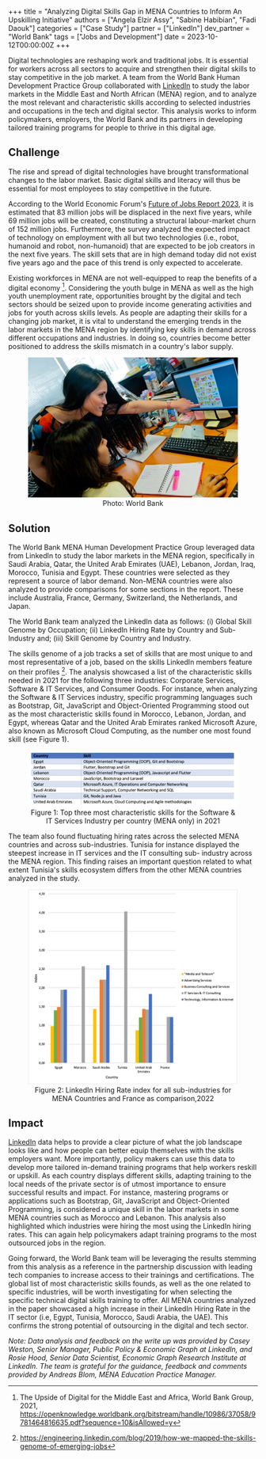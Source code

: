 +++
title = "Analyzing Digital Skills Gap in MENA Countries to Inform An Upskilling Initiative"
authors = ["Angela Elzir Assy", "Sabine Habibian", "Fadi Daouk"]
categories = ["Case Study"]
partner = ["LinkedIn"]
dev_partner = "World Bank"
tags = ["Jobs and Development"]
date = 2023-10-12T00:00:00Z
+++

Digital technologies are reshaping work and traditional jobs. It is essential for workers across all sectors to acquire and strengthen their digital skills to stay competitive in the job market. A team from the World Bank Human Development Practice Group collaborated with [LinkedIn](https://economicgraph.linkedin.com/data-for-impact)  to study the labor markets in the Middle East and North African (MENA) region, and to analyze the most relevant and characteristic skills according to selected industries and occupations in the tech and digital sector. This analysis works to inform policymakers, employers, the World Bank and its partners in developing tailored training programs for people to thrive in this digital age.

## Challenge

The rise and spread of digital technologies have brought transformational changes to the labor market. Basic digital skills and literacy will thus be essential for most employees to stay competitive in the future.

According to the World Economic Forum's [Future of Jobs Report 2023](https://www3.weforum.org/docs/WEF_Future_of_Jobs_2023.pdf), it is estimated that 83 million jobs will be displaced in the next five years, while 69 million jobs will be created, constituting a structural labour-market churn of 152 million jobs. Furthermore, the survey analyzed the expected impact of technology on employment with all but two technologies (i.e., robot, humanoid and robot, non-humanoid) that are expected to be job creators in the next five years.  The skill sets that are in high demand today did not exist five years ago and the pace of this trend is only expected to accelerate.

Existing workforces in MENA are not well-equipped to reap the benefits of a digital economy [^1]. Considering the youth bulge in MENA as well as the high youth unemployment rate, opportunities brought by the digital and tech sectors should be seized upon to provide income generating activities and jobs for youth across skills levels. As people are adapting their skills for a changing job market, it is vital to understand the emerging trends in the labor markets in the MENA region by identifying key skills in demand across different occupations and industries. In doing so, countries become better positioned to address the skills mismatch in a country's labor supply.

<figure align="center">
    <img src="digital-skills-gap-MENA-thumbnail.jpg"/>
    <figcaption>
        <center>
  Photo: World Bank
  </center>
    </figcaption>
</figure>

## Solution

The World Bank MENA Human Development Practice Group leveraged data from LinkedIn to study the labor markets in the MENA region, specifically in Saudi Arabia, Qatar, the United Arab Emirates (UAE), Lebanon, Jordan, Iraq, Morocco, Tunisia and Egypt. These countries were selected as they represent a source of labor demand. Non-MENA countries were also analyzed to provide comparisons for some sections in the report. These include Australia, France, Germany, Switzerland, the Netherlands, and Japan.

The World Bank team analyzed the LinkedIn data as follows: (i) Global Skill Genome by Occupation; (ii) LinkedIn Hiring Rate by Country and Sub-Industry and; (iii) Skill Genome by Country and Industry.

The skills genome of a job tracks a set of skills that are most unique to and most representative of a job, based on the skills LinkedIn members feature on their profiles [^2]. The analysis showcased a list of the characteristic skills needed in 2021 for the following three industries: Corporate Services, Software & IT Services, and Consumer Goods. For instance, when analyzing the Software & IT Services industry, specific programming languages such as Bootstrap, Git, JavaScript and Object-Oriented Programming stood out as the most characteristic skills found in Morocco, Lebanon, Jordan, and Egypt, whereas Qatar and the United Arab Emirates ranked Microsoft Azure, also known as Microsoft Cloud Computing, as the number one most found skill (see Figure 1).

<figure align="center">
    <img src="digital-skills-gap-MENA-figure1.png" style="width:800px;"/>
    <figcaption>
        <center>
  Figure 1: Top three most characteristic skills for the Software & IT Services Industry per country (MENA only) in 2021
  </center>
    </figcaption>
</figure>

The team also found fluctuating hiring rates across the selected MENA countries and across sub-industries. Tunisia for instance displayed the steepest increase in IT services and the IT consulting sub- industry across the MENA region. This finding raises an important question related to what extent Tunisia's skills ecosystem differs from the other MENA countries analyzed in the study.

<figure align="center">
    <img src="digital-skills-gap-MENA-figure2.png" style="width:600px;"/>
    <figcaption>
        <center>
  Figure 2: LinkedIn Hiring Rate index for all sub-industries for MENA Countries and France as comparison,2022 
  </center>
    </figcaption>
</figure>

## Impact

[LinkedIn](https://economicgraph.linkedin.com/data-for-impact) data helps to provide a clear picture of what the job landscape looks like and how people can better equip themselves with the skills employers want. More importantly, policy makers can use this data to develop more tailored in-demand training programs that help workers reskill or upskill. As each country displays different skills, adapting training to the local needs of the private sector is of utmost importance to ensure successful results and impact. For instance, mastering programs or applications such as Bootstrap, Git, JavaScript and Object-Oriented Programming, is considered a unique skill in the labor markets in some MENA countries such as Morocco and Lebanon. This analysis also highlighted which industries were hiring the most using the LinkedIn hiring rates. This can again help policymakers adapt training programs to the most outsourced jobs in the region.

Going forward, the World Bank team will be leveraging the results stemming from this analysis as a reference in the partnership discussion with leading tech companies to increase access to their trainings and certifications. The global list of most characteristic skills founds, as well as the one related to specific industries, will be worth investigating for when selecting the specific technical digital skills training to offer. All MENA countries analyzed in the paper showcased a high increase in their LinkedIn Hiring Rate in the IT sector (i.e, Egypt, Tunisia, Morocco, Saudi Arabia, the UAE). This confirms the strong potential of outsourcing in the digital and tech sector.

*Note: Data analysis and feedback on the write up was provided by Casey Weston, Senior Manager, Public Policy & Economic Graph at LinkedIn, and Rosie Hood, Senior Data Scientist, Economic Graph Research Institute at LinkedIn. The team is grateful for the guidance, feedback and comments provided by Andreas Blom, MENA Education Practice Manager.*

[^1]: The Upside of Digital for the Middle East and Africa, World Bank Group, 2021, https://openknowledge.worldbank.org/bitstream/handle/10986/37058/9781464816635.pdf?sequence=10&isAllowed=y 

[^2]: https://engineering.linkedin.com/blog/2019/how-we-mapped-the-skills-genome-of-emerging-jobs
